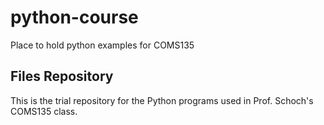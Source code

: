 # python-course
Place to hold python examples for COMS135
## Files Repository
This is the trial repository for the Python programs used in Prof. Schoch's COMS135 class.<br>

